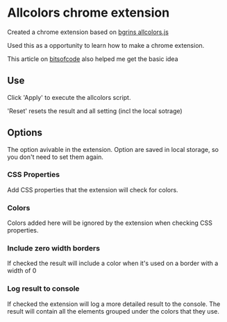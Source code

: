 # Allcolors chrome extension

Created a chrome extension based on [bgrins allcolors.js](https://github.com/bgrins/devtools-snippets/blob/master/snippets/allcolors/allcolors.js)

Used this as a opportunity to learn how to make a chrome extension.

This article on [bitsofcode](https://bitsofco.de/making-alix-a-chrome-extension-for-linting-html/) also helped me get the basic idea

## Use

Click 'Apply' to execute the allcolors script.

'Reset' resets the result and all setting (incl the local sotrage)

## Options

The option avivable in the extension. Option are saved in local storage, so you don't need to set them again.

### CSS Properties

Add CSS properties that the extension will check for colors.

### Colors

Colors added here will be ignored by the extension when checking CSS properties.

### Include zero width borders

If checked the result will include a color when it's used on a border with a width of 0

### Log result to console

If checked the extension will log a more detailed result to the console. The result will contain all the elements grouped under the colors that they use.